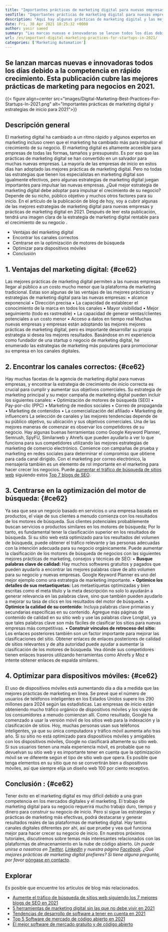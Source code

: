 ```yaml
---
title: "Importantes prácticas de marketing digital para nuevas empresas en 2021" 
seoTitle: "Importantes prácticas de marketing digital para nuevas empresas en 2021" 
description: "Aquí hay algunas prácticas de marketing digital y las mejores estrategias de marketing digital para nuevas empresas y tendencias comerciales que veremos en 2021." 
date: Fri, 30 Apr 2021 18:25:32 +0000
author: yasir saeed
summary: "Las marcas nuevas e innovadoras se lanzan todos los días debido a la competencia en rápido crecimiento. Esta publicación cubre las mejores prácticas de marketing para negocios en 2021." 
url: /es/important-digital-marketing-practices-for-startups-in-2021/
categories: ['Marketing Automation']
---
```


## Se lanzan marcas nuevas e innovadoras todos los días debido a la competencia en rápido crecimiento. Esta publicación cubre las mejores prácticas de marketing para negocios en 2021.

{{< figure align=center src="images/Digital-Marketing-Best-Practices-For-Startups-In-2021.png" alt="Importantes prácticas de marketing digital y estrategias de inicio para 2021">}}


## **Descripción general** 
El marketing digital ha cambiado a un ritmo rápido y algunos expertos en marketing incluso creen que el marketing ha cambiado más para impulsar el crecimiento de su negocio. El marketing digital es altamente accesible para empresas de todas las formas, tamaños y presupuesto. Es por eso que las prácticas de marketing digital se han convertido en un salvador para muchas nuevas empresas.
La mayoría de las empresas de inicio en estos días han adoptado las mejores prácticas de marketing digital. Pero no todas las estrategias que tienen los especialistas en marketing digital son igualmente efectivos, pero algunas estrategias de marketing digital juegan importantes para impulsar las nuevas empresas. ¿Qué mejor estrategia de marketing digital debe adoptar para impulsar el crecimiento de su negocio? Depende de su nicho, público objetivo y muchos otros factores para su inicio.
En el artículo de la publicación de blog de hoy, voy a cubrir algunas de las mejores estrategias de marketing digital para nuevas empresas y prácticas de marketing digital en 2021. Después de leer esta publicación, tendrá una imagen clara de la estrategia de marketing digital rentable para el crecimiento de su negocio .
  * Ventajas del marketing digital
  * Encontrar los canales correctos
  * Centrarse en la optimización de motores de búsqueda
  * Optimizar para dispositivos móviles
  * Conclusión

## 1. **Ventajas del marketing digital:**  {#ce62}

Las mejores prácticas de marketing digital permiten a las nuevas empresas llegar al público a un costo mucho menor que la plataforma de marketing tradicional. Estas son algunas de las ventajas de las mejores prácticas y estrategias de marketing digital para las nuevas empresas:
• alcance exponencial
• Dirección precisa
• La capacidad de establecer el conocimiento de la marca en todos los canales
• Mayor visibilidad
• Mejor seguimiento (todo es rastreable)
• La capacidad de generar ventas/clientes potenciales a un costo menor
• Acceso a datos en tiempo real
Muchas nuevas empresas y empresas están adoptando las mejores mejores prácticas de marketing digital, pero es importante desarrollar su propia estrategia si desea los mejores resultados. Basándose en mi experiencia como fundador de una startup o negocio de marketing digital, he enumerado las estrategias de marketing más populares para promocionar su empresa en los canales digitales.

## 2. **Encontrar los canales correctos:**  {#ce62}

Hay muchas facetas de la agencia de marketing digital para nuevas empresas, y encontrar la estrategia de crecimiento de inicio correcta es crucial para cumplir y aumentar sus objetivos comerciales. Su estrategia de marketing principal y su mejor campaña de marketing digital pueden incluir los siguientes canales:
• Optimización de motores de búsqueda (SEO)
• Pay-por-clic (PPC)
• Marketing de medios sociales
• Correo de propaganda
• Marketing de contenidos
• La comercialización del afiliado
• Marketing de influencers
La selección de canales y las mejores tendencias depende de su público objetivo, su ubicación y sus objetivos comerciales.
Una de las mejores maneras de comenzar es observar los competidores de su negocio. Hay algunas buenas herramientas como Google Keyword Planner, Semrush, SpyFU, Similarweb y Ahrefs que pueden ayudarlo a ver lo que funciona para sus competidores utilizando las mejores estrategias de marketing de comercio electrónico. Comience con campañas de prueba y marketing en redes sociales para determinar el compromiso que obtiene para cada canal dirigido. Con el marketing por correo electrónico, la mensajería también es un elemento de rol importante en el marketing para hacer crecer los negocios. Puede [aumentar el tráfico de búsqueda de sitios web][1] siguiendo estos [Top 7 blogs de SEO][1].

## 3. **Centrarse en la optimización del motor de búsqueda:**  {#ce62}

Ya sea que sea un negocio basado en servicios o una empresa basada en productos, el viaje de sus clientes a menudo comienza con los resultados de los motores de búsqueda. Sus clientes potenciales probablemente buscan servicios o productos similares en los motores de búsqueda; Por lo tanto, es fundamental tener la clasificación superior en los resultados de búsqueda. Si su sitio web está optimizado para los resultados del volumen de búsqueda, puede obtener el tráfico relevante y las personas adecuadas con la intención adecuada para su negocio orgánicamente.
Puede aumentar la clasificación de los motores de búsqueda de negocios con las siguientes mejores prácticas de marketing, consejos y técnicas de SEO:
• **Busque palabras clave de calidad:**  Hay muchos softwares gratuitos y pagados que pueden ayudarlo a encontrar las mejores palabras clave de alto volumen para su negocio y nuevas empresas. Google Keyword Planner es uno del mejor ejemplo como una estrategia de marketing importante.
• **Optimice los detalles de sus metaetiquetas:**  Las metaetiquetas optimizadas y bien escritas como el meta título y la meta descripción no solo lo ayudarán a generar relevancia en las palabras clave, sino que también pueden ayudarlo a mejorar su tasa de clics en los resultados del motor de búsqueda.
• **Optimice la calidad de su contenido:**  Incluya palabras clave primarias y secundarias específicas en su contenido. Agregue más páginas de contenido de calidad en su sitio web y use las palabras clave Longtail, ya que tales palabras clave son más fáciles de clasificar los sitios para nuevas empresas más competitivas.
• **Construir vínculos de retroceso del sitio:**  Los enlaces posteriores también son un factor importante para mejorar las clasificaciones del sitio. Obtener enlaces de enlaces posteriores de calidad de sitios relevantes y de alta autoridad puede ayudar a aumentar la clasificación de los motores de búsqueda. Vea dónde sus competidores tienen enlaces traseros utilizando herramientas como Ahrefs y Moz e intente obtener enlaces de espalda similares.

## 4. **Optimizar para dispositivos móviles:**  {#ce62}

El uso de dispositivos móviles está aumentando día a día a medida que las mejores prácticas de marketing en línea. Se prevé que el número de usuarios de teléfonos inteligentes en los Estados Unidos supere los 290 millones para 2024 según las estadísticas. Las empresas de inicio están obteniendo mucho tráfico orgánico de dispositivos móviles y los viajes de los consumidores a menudo comienzan allí. Como resultado, Google ha comenzado a usar la versión móvil de los sitios web para la indexación y la clasificación de sitios.
Hoy, muchas personas usan sus teléfonos inteligentes, ya que su única computadora y tráfico móvil aumenta año tras año. Si su sitio no está optimizado para dispositivos móviles y amigables con los dispositivos móviles, Google no clasificará altamente su sitio web. Si sus usuarios tienen una mala experiencia móvil, es probable que no devuelvan su sitio web y es importante tener en cuenta que la optimización móvil se ve diferente según el tipo de sitio web que opera. Es posible que tenga elementos en su sitio que no se convertirán bien a dispositivos móviles, así que siempre elija un diseño web 100 por ciento receptivo.

## **Conclusión** : {#ce62}

Tener éxito en el marketing digital es muy difícil debido a una gran competencia en los mercados digitales y el marketing. El trabajo de marketing digital para su negocio requerirá mucho trabajo duro, tiempo y dinero para construir su negocio de inicio. Pero si sigue las estrategias y prácticas de marketing más efectivas, podrá destacarse y generar resultados reales de las plataformas de marketing digital. Hay tantos canales digitales diferentes por ahí, así que pruebe y vea qué funciona mejor para hacer crecer su negocio de inicio. En nuestros próximos tutoriales, discutiremos sobre temas más interesantes relacionados con las plataformas de almacenamiento en la nube de código abierto.
_Un puede unirse a nosotros en [Twitter][2], [LinkedIn][3] y nuestra página [Facebook][4]. ¿Qué mejores prácticas de marketing digital prefieres? Si tiene alguna pregunta, por favor_ [póngase en contacto][5].

## Explorar
Es posible que encuentre los artículos de blog más relacionados.
  * [Aumente el tráfico de búsqueda de sitios web siguiendo los 7 mejores blogs de SEO en 2021][1]
  * [5 herramientas de marketing digital sin las que no debe vivir en 2021][6]
  * [Tendencias de desarrollo de software a tener en cuenta en 2021][7]
  * [Top 5 Software de mercado de código abierto en 2021][8]
  * [El mejor software de mercado gratuito y de código abierto][9]



[1]: https://blog.containerize.com/blogging/increase-website-search-traffic-by-following-top-7-seo-blogs/
[2]: https://twitter.com/containerize_co
[3]: https://www.linkedin.com/company/containerize/
[4]: http://facebook.com/containerize
[5]: mailto:yasir.saeed@aspose.com
[6]: https://blog.containerize.com/2021/01/03/5-digital-marketing-tools-you-shouldn%e2%80%99t-live-without-in-2021/
[7]: https://blog.containerize.com/marketplace/top-5-open-source-marketplace-software-in-2021/
[8]: https://blog.containerize.com/content-management/integrate-mautic-with-joomla-for-marketing-automation/
[9]: https://products.containerize.com/marketplace/
